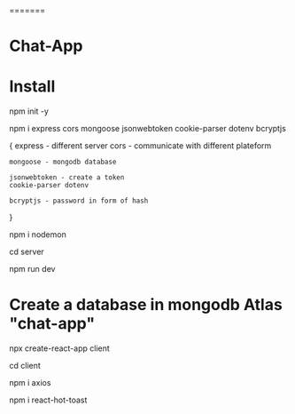 
=======
# Chat-App


# Install

npm init -y

npm i express cors mongoose jsonwebtoken cookie-parser dotenv bcryptjs

{
    express - different server
    cors - communicate with different plateform

    mongoose - mongodb database

    jsonwebtoken - create a token
    cookie-parser dotenv 
    
    bcryptjs - password in form of hash
}

npm i nodemon

cd server

npm run dev 


# Create a database in mongodb Atlas "chat-app"
 
npx create-react-app client

cd client



npm i axios

npm i react-hot-toast